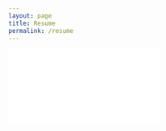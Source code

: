 ```yaml
---
layout: page
title: Resume
permalink: /resume
---
```

<div>
  <embed class="resume" src="assets/Resume_Jalen_Dunlap_Summer_2022.pdf" type="application/pdf"/>
</div>
